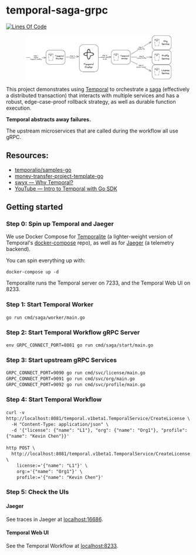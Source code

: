 # temporal-saga-grpc

[![Lines Of Code](https://aschey.tech/tokei/github/kevinmichaelchen/temporal-saga-grpc?category=code&style=for-the-badge)](https://github.com/kevinmichaelchen/temporal-saga-grpc)

<p align="center">
<a href="https://raw.githubusercontent.com/kevinmichaelchen/temporal-saga-grpc/main/docs/design.png">
<img width="400" src="./docs/design.png" />
</a>
</p>

This project demonstrates using
<a target="_blank" href="https://temporal.io/">Temporal</a> to orchestrate a
<a target="_blank" href="https://microservices.io/patterns/data/saga.html">saga</a>
(effectively a distributed transaction) that interacts with multiple services
and has a robust, edge-case-proof rollback strategy, as well as durable function
execution.

**Temporal abstracts away failures.**

The upstream microservices that are called during the workflow all use gRPC.

## Resources:

- <a target="_blank" href="https://github.com/temporalio/samples-go/blob/main/saga/workflow.go">temporalio/samples-go</a>
- <a target="_blank" href="https://github.com/temporalio/money-transfer-project-template-go/blob/main/workflow.go">money-transfer-project-template-go</a>
- <a target="_blank" href="https://www.swyx.io/why-temporal/">swyx — Why
  Temporal?</a>
- <a target="_blank" href="https://youtu.be/-KWutSkFda8">YouTube — Intro to
  Temporal with Go SDK</a>

## Getting started

### Step 0: Spin up Temporal and Jaeger

We use Docker Compose for
[Temporalite](https://github.com/temporalio/temporalite) (a lighter-weight
version of Temporal's
[docker-compose](https://github.com/temporalio/docker-compose) repo), as well as
for [Jaeger](https://www.jaegertracing.io/) (a telemetry backend).

You can spin everything up with:

```shell
docker-compose up -d
```

Temporalite runs the Temporal server on 7233, and the Temporal Web UI on 8233.

### Step 1: Start Temporal Worker

```shell
go run cmd/saga/worker/main.go
```

### Step 2: Start Temporal Workflow gRPC Server

```shell
env GRPC_CONNECT_PORT=8081 go run cmd/saga/start/main.go
```

### Step 3: Start upstream gRPC Services

```shell
GRPC_CONNECT_PORT=9090 go run cmd/svc/license/main.go
GRPC_CONNECT_PORT=9091 go run cmd/svc/org/main.go
GRPC_CONNECT_PORT=9092 go run cmd/svc/profile/main.go
```

### Step 4: Start Temporal Workflow

```shell
curl -v http://localhost:8081/temporal.v1beta1.TemporalService/CreateLicense \
  -H "Content-Type: application/json" \
  -d '{"license": {"name": "L1"}, "org": {"name": "Org1"}, "profile": {"name": "Kevin Chen"}}'

http POST \
  http://localhost:8081/temporal.v1beta1.TemporalService/CreateLicense \
    license:='{"name": "L1"}' \
    org:='{"name": "Org1"}' \
    profile:='{"name": "Kevin Chen"}'
```

### Step 5: Check the UIs

#### Jaeger

See traces in Jaeger at [localhost:16686](http://localhost:16686).

#### Temporal Web UI

See the Temporal Workflow at [localhost:8233](http://localhost:8233).
